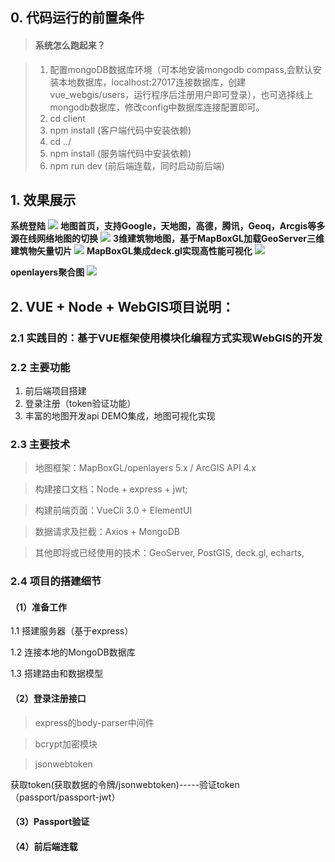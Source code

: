 ## 0. 代码运行的前置条件

> #### **系统怎么跑起来？</u>**

> 1. 配置mongoDB数据库环境（可本地安装mongodb compass,会默认安装本地数据库，localhost:27017连接数据库，创建vue_webgis/users，运行程序后注册用户即可登录），也可选择线上mongodb数据库，修改config中数据库连接配置即可。
> 2. cd client
> 3. npm install (客户端代码中安装依赖)
> 4. cd ../
> 5. npm install (服务端代码中安装依赖)
> 6. npm run dev (前后端连载，同时启动前后端)

## 1. 效果展示
**系统登陆**
![](https://raw.githubusercontent.com/snailgis/vue_webgis/master/client/src/assets/readmeImg/loginPage.png)
**地图首页，支持Google，天地图，高德，腾讯，Geoq，Arcgis等多源在线网络地图的切换**
![](https://raw.githubusercontent.com/snailgis/vue_webgis/master/client/src/assets/readmeImg/mapHomePage.png)
**3维建筑物地图，基于MapBoxGL加载GeoServer三维建筑物矢量切片**
![](https://raw.githubusercontent.com/snailgis/vue_webgis/master/client/src/assets/readmeImg/3Dbuilding.png)
**MapBoxGL集成deck.gl实现高性能可视化**
![](https://raw.githubusercontent.com/snailgis/vue_webgis/master/client/src/assets/readmeImg/HexgonMap.png)

**openlayers聚合图**
![](https://raw.githubusercontent.com/snailgis/vue_webgis/master/client/src/assets/readmeImg/openlayerCluster.png)

<!--系统中还有好多好玩的功能等你去发现咯-->

<!--后续地图功能正在逐步完善，将尝试使用多种 map api 和集成 gis 相关库-->

##  2. VUE + Node + WebGIS项目说明：

### 2.1 实践目的：基于VUE框架使用模块化编程方式实现WebGIS的开发

### 2.2 主要功能
1. 前后端项目搭建
2. 登录注册（token验证功能）
3. 丰富的地图开发api DEMO集成，地图可视化实现

### 2.3 主要技术

> 地图框架：MapBoxGL/openlayers 5.x / ArcGIS  API 4.x

> 构建接口文档：Node + express + jwt;

> 构建前端页面：VueCli 3.0 + ElementUI

> 数据请求及拦截：Axios + MongoDB

> 其他即将或已经使用的技术：GeoServer, PostGIS, deck.gl, echarts, 

### 2.4 项目的搭建细节

#### （1）准备工作
1.1 搭建服务器（基于express）

1.2 连接本地的MongoDB数据库

1.3 搭建路由和数据模型

#### （2）登录注册接口
> express的body-parser中间件

> bcrypt加密模块

> jsonwebtoken

获取token(获取数据的令牌/jsonwebtoken)-----验证token（passport/passport-jwt）


#### （3）Passport验证



#### （4）前后端连载
